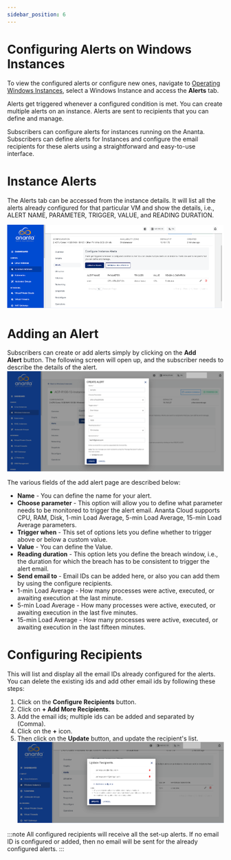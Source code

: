 ```yaml
---
sidebar_position: 6
---
```

# Configuring Alerts on Windows Instances

To view the configured alerts or configure new ones, navigate to [Operating Windows Instances](AboutWindowsInstances), select a Windows Instance and access the **Alerts** tab.

Alerts get triggered whenever a configured condition is met. You can create multiple alerts on an instance. Alerts are sent to recipients that you can define and manage.

Subscribers can configure alerts for instances running on the Ananta. Subscribers can define alerts for Instances and configure the email recipients for these alerts using a straightforward and easy-to-use interface.

# Instance Alerts

The Alerts tab can be accessed from the instance details. It will list all the alerts already configured for that particular VM and show the details, i.e., ALERT NAME, PARAMETER, TRIGGER, VALUE, and READING DURATION.

![Configuring Alerts on Windows Instances](img/ConfiguringAlerts1.png)

# Adding an Alert

Subscribers can create or add alerts simply by clicking on the **Add Alert** button. The following screen will open up, and the subscriber needs to describe the details of the alert.
![Create Alert Window](img/WindowsInstance1.png)

The various fields of the add alert page are described below:
- **Name** - You can define the name for your alert.
- **Choose parameter** - This option will allow you to define what parameter needs to be monitored to trigger the alert email. Ananta Cloud supports CPU, RAM, Disk, 1-min Load Average, 5-min Load Average, 15-min Load Average parameters.
- **Trigger when** - This set of options lets you define whether to trigger above or below a custom value.
- **Value** - You can define the Value. 
- **Reading duration** - This option lets you define the breach window, i.e., the duration for which the breach has to be consistent to trigger the alert email.
- **Send email to** - Email IDs can be added here, or also you can add them by using the configure recipients. 
- 1-min Load Average - How many processes were active, executed, or awaiting execution at the last minute.
- 5-min Load Average - How many processes were active, executed, or awaiting execution in the last five minutes.
- 15-min Load Average - How many processes were active, executed, or awaiting execution in the last fifteen minutes.

# Configuring Recipients

This will list and display all the email IDs already configured for the alerts. You can delete the existing ids and add other email ids by following these steps:
1. Click on the **Configure Recipients** button.
2. Click on **+ Add More Recipients**.
3. Add the email ids; multiple ids can be added and separated by (Comma).
4. Click on the **+** icon.
5. Then click on the **Update** button, and update the recipient's list.![Configuring Alerts on Windows Instances](img/ConfiguringAlerts3.png)

:::note
All configured recipients will receive all the set-up alerts. If no email ID is configured or added, then no email will be sent for the already configured alerts.
:::


